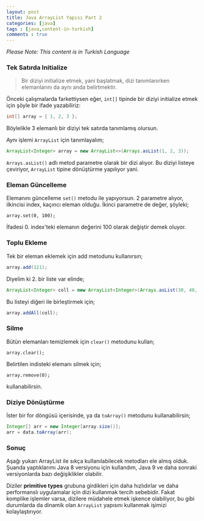 ```yaml
---
layout: post
title: Java ArrayList Yapısı Part 2
categories: [java]
tags : [java,content-in-turkish]
comments : true
---
```


*Please Note: This content is in Turkish Language*

### Tek Satırda Initialize  

> Bir diziyi initialize etmek, yani başlatmak, dizi tanımlanırken elemanlarını da aynı anda belirtmektir. 

Önceki çalışmalarda farkettiysen eğer, `int[]` tipinde bir diziyi initialize etmek için şöyle bir ifade yazabiliriz:

```java
int[] array = { 1, 2, 3 };
```

Böylelikle 3 elemanlı bir diziyi tek satırda tanımlamış olursun.

Aynı işlemi `ArrayList` için tanımlayalım;

```java
ArrayList<Integer> array = new ArrayList<>(Arrays.asList(1, 2, 3));
```

`Arrays.asList()` adlı metod parametre olarak bir dizi alıyor. Bu diziyi listeye çeviriyor, `ArrayList` tipine dönüştürme yapılıyor yani.


### Eleman Güncelleme

Elemanını güncelleme `set()` metodu ile yapıyorsun. 2 parametre alıyor, ilkincisi index, kaçıncı eleman olduğu. İkinci parametre de değer, şöyleki;

`array.set(0, 100);`

İfadesi 0. index'teki elemanın değerini 100 olarak değiştir demek oluyor.

### Toplu Ekleme

Tek bir eleman eklemek için add metodunu kullanırsın;

```java
array.add(121);
```

Diyelim ki 2. bir liste var elinde;

```java
ArrayList<Integer> coll = new ArrayList<Integer>(Arrays.asList(30, 40, 50));
```

Bu listeyi diğeri ile birleştirmek için;

```java
array.addAll(coll);
```

### Silme

Bütün elemanları temizlemek için `clear()` metodunu kullan;

`array.clear();`

Belirtilen indisteki elemanı silmek için;

`array.remove(0);`

kullanabilirsin.

### Diziye Dönüştürme
İster bir for döngüsü içerisinde, ya da `toArray()` metodunu kullanabilirsin;


```java
Integer[] arr = new Integer[array.size()];
arr = data.toArray(arr);
```


### Sonuç
Aşağı yukarı ArrayList ile sıkça kullanılabilecek metodları ele almış olduk. Şuanda yaptıklarımı Java 8 versiyonu için kullandım, Java 9 ve daha sonraki versiyonlarda bazı değişiklikler olabilir.

Diziler **primitive types** grubuna girdikleri için daha hızlıdırlar ve daha performanslı uygulamalar için dizi kullanmak tercih sebebidir. Fakat komplike işlemler varsa, dizilere müdahele etmek işkence olabiliyor, bu gibi durumlarda da dinamik olan `ArrayList` yapısını kullanmak işimizi kolaylaştırıyor.